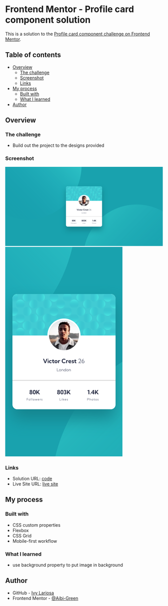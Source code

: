 # Frontend Mentor - Profile card component solution

This is a solution to the [Profile card component challenge on Frontend Mentor](https://www.frontendmentor.io/challenges/profile-card-component-cfArpWshJ).

## Table of contents

- [Overview](#overview)
  - [The challenge](#the-challenge)
  - [Screenshot](#screenshot)
  - [Links](#links)
- [My process](#my-process)
  - [Built with](#built-with)
  - [What I learned](#what-i-learned)
- [Author](#author)

## Overview

### The challenge

- Build out the project to the designs provided

### Screenshot

![desktop](./screenshots/desktop.png)  
![mobile](./screenshots/mobile.png)  

### Links

- Solution URL: [code](https://github.com/Aibi-Green/Frontend-Mentor-Projects/tree/main/profile-card-component-main)
- Live Site URL: [live site](https://profile-card-component-ivydev.netlify.app/)

## My process

### Built with

- CSS custom properties
- Flexbox
- CSS Grid
- Mobile-first workflow

### What I learned

- use background property to put image in background

## Author

- GitHub - [Ivy Lariosa](https://github.com/Aibi-Green)
- Frontend Mentor - [@Aibi-Green](https://www.frontendmentor.io/profile/Aibi-Green)